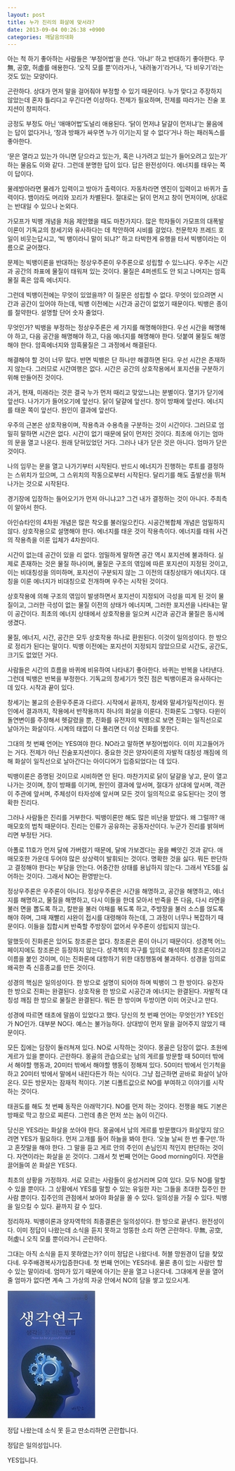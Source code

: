 ```yaml
---
layout: post
title: 누가 진리의 화살에 맞서랴?
date: 2013-09-04 00:26:38 +0900
categories: 깨달음의대화
---
```

아는 척 하기 좋아하는 사람들은 ‘부정어법’을 쓴다. ‘아냐!’ 하고 반대하기 좋아한다. 무無, 공空, 허虛를 애용한다. ‘오직 모를 뿐’이라거나, ‘내려놓기’라거나, ‘다 비우기’라는 것도 있는 모양이다. 


  


곤란하다. 상대가 먼저 말을 걸어줘야 부정할 수 있기 때문이다. 누가 맞다고 주장하지 않았는데 혼자 틀리다고 우긴다면 이상하다. 전제가 필요하며, 전제를 따라가는 진술 포지션이 창피하다. 


  


긍정도 부정도 아닌 ‘애매어법’도널리 애용된다. ‘닭이 먼저냐 달걀이 먼저냐’는 물음에는 답이 없다거나, ‘창과 방패가 싸우면 누가 이기는지 알 수 없다’거나 하는 패러독스를 좋아한다. 


  


‘문은 열라고 있는가 아니면 닫으라고 있는가, 혹은 나가려고 있는가 들어오려고 있는가’ 하는 물음도 이와 같다. 그런데 분명한 답이 있다. 답은 완전성이다. 에너지를 태우는 쪽이 답이다. 


  


물레방아라면 물레가 입력이고 방아가 출력이다. 자동차라면 엔진이 입력이고 바퀴가 출력이다. 뱀이라도 머리와 꼬리가 차별된다. 절대로는 닭이 먼저고 창이 먼저이며, 상대로는 반대일 수 있으나 논외다. 


  


가모프가 빅뱅 개념을 처음 제안했을 때도 마찬가지다. 많은 학자들이 가모프의 대폭발이론이 기독교의 창세기와 유사하다는 데 착안하여 시비를 걸었다. 천문학자 프레드 호일이 비웃는답시고, ‘빅 뱅이라니 말이 되냐?’ 하고 타박한게 유행을 타서 빅뱅이라는 이름으로 굳어졌다. 


  


문제는 빅뱅이론을 반대하는 정상우주론이 우주론으로 성립할 수 있느냐다. 우주는 시간과 공간의 좌표에 물질이 태워져 있는 것이다. 물질은 4퍼센트도 안 되고 나머지는 암흑물질 혹은 암흑 에너지다. 


  


그런데 빅뱅이전에는 무엇이 있었을까? 이 질문은 성립할 수 없다. 무엇이 있으려면 시간과 공간이 있어야 하는데, 빅뱅 이전에는 시간과 공간이 없었기 때문이다. 빅뱅은 종이를 절약한다. 설명할 단어 숫자 줄었다. 


  


무엇인가? 빅뱅을 부정하는 정상우주론은 세 가지를 해명해야한다. 우선 시간을 해명해야 하고, 다음 공간을 해명해야 하고, 다음 에너지를 해명해야 한다. 덧붙여 물질도 해명해야 한다. 암흑에너지와 암흑물질은 그 과정에서 해결된다. 


  


해결해야 할 것이 너무 많다. 반면 빅뱅은 단 하나만 해결하면 된다. 우선 시간은 존재하지 않는다. 그러므로 시간여행은 없다. 시간은 공간의 상호작용에서 포지션을 구분하기 위해 만들어진 것이다. 


  


과거, 현재, 미래라는 것은 결국 누가 먼저 때리고 맞았느냐는 분별이다. 열기가 닫기에 앞선다. 나가기가 들어오기에 앞선다. 닭이 달걀에 앞선다. 창이 방패에 앞선다. 에너지를 태운 쪽이 앞선다. 원인이 결과에 앞선다. 


  


우주의 근본은 상호작용이며, 작용측과 수용측을 구분하는 것이 시간이다. 그러므로 엄밀히 말하면 시간은 없다. 시간이 없기 때문에 닭이 먼저인 것이다. 최초에 아기는 엄마의 문을 열고 나온다. 원래 닫혀있었던 거다. 그러나 내가 닫은 것은 아니다. 엄마가 닫은 것이다. 


  


나의 임무는 문을 열고 나가기부터 시작된다. 반드시 에너지가 진행하는 루트를 결정하는 스위치가 있으며, 그 스위치의 작동으로부터 시작된다. 달리기를 해도 출발선을 뛰쳐나가는 것으로 시작된다. 


  


경기장에 입장하는 들어오기가 먼저 아니냐고? 그건 내가 결정하는 것이 아니다. 주최측이 알아서 한다. 


  


아인슈타인의 4차원 개념은 많은 착오를 불러일으킨다. 시공간복합체 개념은 엄밀하지 않다. 상호작용으로 설명해야 한다. 에너지를 태운 것이 작용측이다. 에너지를 태워 사건의 작용측을 이룬 입체가 4차원이다. 


  


시간이 없는데 공간이 있을 리 없다. 엄밀하게 말하면 공간 역시 포지션에 불과하다. 실제로 존재하는 것은 물질 하나이며, 물질은 구조의 엮임에 따른 포지션이 지정된 것이고, 이는 비대칭성을 의미하며, 포지션이 구분되지 않는 그 이전의 대칭상태가 에너지다. 대칭을 이룬 에너지가 비대칭으로 전개하며 우주는 시작된 것이다. 


  


상호작용에 의해 구조의 엮임이 발생하면서 포지션이 지정되어 극성을 띠게 된 것이 물질이고, 그러한 극성이 없는 물질 이전의 상태가 에너지며, 그러한 포지션을 나타내는 말이 공간이다. 최초의 에너지 상태에서 상호작용을 일으켜 시간과 공간과 물질은 동시에 생겼다. 


  


물질, 에너지, 시간, 공간은 모두 상호작용 하나로 환원된다. 이것이 일의성이다. 한 방으로 정리가 된다는 말이다. 빅뱅 이전에는 포지션이 지정되지 않았으므로 시간도, 공간도, 크기도 없었던 거다. 


  


사람들은 시간의 흐름을 바퀴에 비유하여 나타내기 좋아한다. 바퀴는 반복을 나타낸다. 그런데 빅뱅은 반복을 부정한다. 기독교의 창세기가 멋진 점은 빅뱅이론과 유사하다는 데 있다. 시작과 끝이 있다. 


  


창세기는 불교의 순환우주론과 다르다. 시작에서 끝까지, 창세와 말세가일직선이다. 원인에서 결과까지, 작용에서 반작용까지 하나의 화살을 이룬다. 진화론도 그렇다. 다윈이 돌연변이를 주장해서 헷갈렸을 뿐, 진화를 유전자의 빅뱅으로 보면 진화는 일직선으로 날아가는 화살이다. 시계의 태엽이 다 풀리면 더 이상 진화를 못한다. 


  


그대의 첫 번째 언어는 YES여야 한다. NO라고 말하면 부정어법이다. 이미 지고들어가는 거다. 전제가 아닌 진술포지션이다. 중요한 것은 양자이론의 자발적 대칭성 깨짐에 의해 화살이 일직선으로 날아간다는 아이디어가 입증되었다는 데 있다. 


  


빅뱅이론은 증명된 것이므로 시비하면 안 된다. 마찬가지로 닭이 달걀을 낳고, 문이 열고 나가는 것이며, 창이 방패를 이기며, 원인이 결과에 앞서며, 절대가 상대에 앞서며, 객관이 주관에 앞서며, 주체성이 타자성에 앞서며 모든 것이 일의적으로 유도된다는 것이 명확한 진리다. 


  


그러나 사람들은 진리를 거부한다. 빅뱅이론만 해도 많은 비난을 받았다. 왜 그럴까? 애매모호의 법칙 때문이다. 진리는 인류가 공유하는 공동자산이다. 누군가 진리를 밝혀버리면 부정탄 거다. 


  


아폴로 11호가 먼저 달에 가버렸기 때문에, 달에 가보겠다는 꿈을 빼앗긴 것과 같다. 애매모호한 가운데 두어야 많은 상상력이 발휘되는 것이다. 명확한 것을 싫다. 뭐든 판단하고 결정해야 한다는 부담을 안는다. 어중간한 상태를 용납하지 않는다. 그래서 YES를 싫어하는 것이다. 그래서 NO는 환영받는다. 


  


정상우주론은 우주론이 아니다. 정상우주론은 시간을 해명하고, 공간을 해명하고, 에너지를 해명하고, 물질을 해명하고, 다시 이들을 한데 모아서 반죽을 뜬 다음, 다시 라면을 불러 면을 뽑도록 하고, 칼판을 불러 야채를 볶도록 하고, 주방장을 불러 소스를 얹도록 해야 하며, 그때 재빨리 샤완이 접시를 대령해야 하는데, 그 과정이 너무나 복잡하기 때문이다. 이들을 집합시켜 반죽할 주방장이 없어서 우주론이 성립되지 않는다.


  


말했듯이 진화론은 있어도 창조론은 없다. 창조론은 론이 아니기 때문이다. 성경책 어느 페이지에도 창조론은 등장하지 않는다. 성격책의 자구를 임의로 해석하여 창조론이라고 이름을 붙인 것이며, 이는 진화론에 대항하기 위한 대칭행동에 불과하다. 성경을 임의로 왜곡한 즉 신흥종교를 만든 것이다. 


  


성경의 핵심은 일의성이다. 한 방으로 설명이 되어야 하며 빅뱅이 그 한 방이다. 유전자 한 방으로 진화는 완결된다. 상호작용 한 방으로 시공간과 에너지는 완결된다. 자발적 대칭성 깨짐 한 방으로 물질은 완결된다. 뭐든 한 방이며 두방이면 이미 어긋나고 만다. 


  


성경에 따르면 태초에 말씀이 있었다고 했다. 당신의 첫 번째 언어는 무엇인가? YES인가 NO인가. 대부분 NO다. 예스는 불가능하다. 상대방이 먼저 말을 걸어주지 않았기 때문이다. 


  


모든 집에는 담장이 둘러쳐져 있다. NO로 시작하는 것이다. 몽골은 담장이 없다. 초원에 게르가 있을 뿐이다. 곤란하다. 몽골의 관습으로는 남의 게르를 방문할 때 50미터 밖에서 해야할 행동과, 20미터 밖에서 해야할 행동이 정해져 있다. 50미터 밖에서 인기척을 하고 20미터 밖에서 말에서 내린다든가 하는 식이다. 그냥 접근하면 곧바로 화살이 날아온다. 모든 방문자는 잠재적 적이다. 기본 디폴트값으로 NO를 부여하고 이야기를 시작하는 것이다. 


  


태권도를 해도 첫 번째 동작은 아래막기다. NO를 먼저 하는 것이다. 전쟁을 해도 기본은 방패로 막고 창으로 찌른다. 그런데 총은 먼저 쏘는 놈이 이긴다. 


  


당신은 YES라는 화살을 쏘아야 한다. 몽골에서 남의 게르를 방문했다가 화살맞지 않으려면 YES가 필요하다. 먼저 고개를 들어 하늘을 봐야 한다. ‘오늘 날씨 한 번 좋구만.’하고 혼잣말을 해야 한다. 그 말을 듣고 게르 안의 주인이 손님인지 적인지 판단하는 것이다. 자연이라는 화살을 쏜 것이다. 그래서 첫 번째 언어는 Good morning이다. 자연을 끌어들여 쏜 화살은 YES다. 



최초의 상황을 가정하자. 서로 모르는 사람들이 웅성거리며 모여 있다. 모두 NO를 말할 수 있을 뿐이다. 그 상황에서 YES를 말할 수 있는 유일한 자는 그들을 초대한 집주인 한 사람 뿐이다. 집주인의 관점에서 보아야 화살을 쏠 수 있다. 일의성을 가질 수 있다. 빅뱅을 일으킬 수 있다. 끝까지 갈 수 있다.



정리하자. 빅뱅이론과 양자역학의 최종결론은 일의성이다. 한 방으로 끝낸다. 완전성이다. 이미 정답이 나왔는데 소식을 듣지 못하고 엉뚱한 소리 하면 곤란하다. 무無, 공空, 허虛니 오직 모를 뿐이라거니 곤란하다.


  


그대는 아직 소식을 듣지 못하였는가? 이미 정답은 나왔다네. 허블 망원경이 답을 찾았다네. 우주배경복사가입증한다네. 첫 번째 언어는 YES라네. 물론 총이 있는 사람만 할 수 있는 말이라네. 엄마가 있기 때문에 아기는 문을 열고 나온다네. 그대에게 문을 열어줄 엄마가 없다면 계속 그 가상의 자궁 안에서 NO의 담을 쌓고 있으시게.




  


 <img alt="1234.JPG" src="files/attach/images/198/289/385/1234.JPG" width="200" height="291" />



정답 나왔는데 소식 못 듣고 딴소리하면 곤란합니다.

정답은 일의성입니다. 

YES입니다.